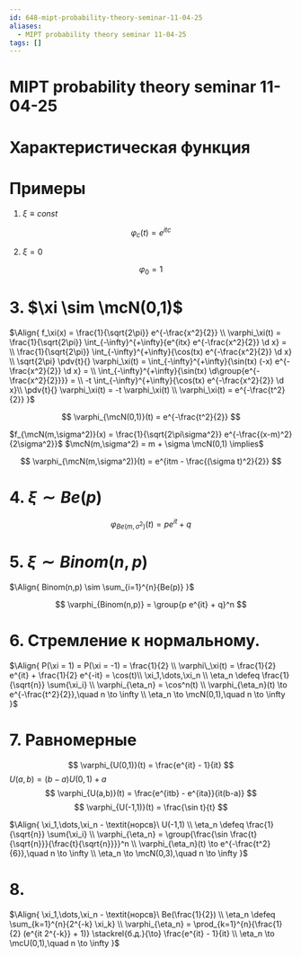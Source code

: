 ```yaml
---
id: 648-mipt-probability-theory-seminar-11-04-25
aliases:
  - MIPT probability theory seminar 11-04-25
tags: []
---
```


# MIPT probability theory seminar 11-04-25

# Характеристическая функция

# Примеры

1. $\xi \equiv const$

$$
\varphi_{c}(t) = e^{itc}
$$

2. $\xi = 0$

$$
\varphi_0 = 1
$$

# 3. $\xi \sim \mcN(0,1)$

$\Align{
f_\xi(x) = \frac{1}{\sqrt{2\pi}} e^{-\frac{x^2}{2}} \\
\varphi_\xi(t) = \frac{1}{\sqrt{2\pi}} \int_{-\infty}^{+\infty}{e^{itx} e^{-\frac{x^2}{2}} \d x} = \\
\frac{1}{\sqrt{2\pi}} \int_{-\infty}^{+\infty}{\cos(tx) e^{-\frac{x^2}{2}} \d x} \\
\sqrt{2\pi} \pdv{t}{} \varphi_\xi(t) = 
\int_{-\infty}^{+\infty}{\sin(tx) (-x) e^{-\frac{x^2}{2}} \d x} = \\
\int_{-\infty}^{+\infty}{\sin(tx) \d\group{e^{-\frac{x^2}{2}}}} = \\
-t \int_{-\infty}^{+\infty}{\cos(tx) e^{-\frac{x^2}{2}} \d x}\\
\pdv{t}{} \varphi_\xi(t) = -t \varphi_\xi(t) \\
\varphi_\xi(t) = e^{-\frac{t^2}{2}}
}$

$$
\varphi_{\mcN(0,1)}(t) = e^{-\frac{t^2}{2}}
$$

$f_{\mcN(m,\sigma^2)}(x) = \frac{1}{\sqrt{2\pi\sigma^2}} e^{-\frac{(x-m)^2}{2\sigma^2}}$
$\mcN(m,\sigma^2) = m + \sigma \mcN(0,1) \implies$

$$
\varphi_{\mcN(m,\sigma^2)}(t) = e^{itm - \frac{(\sigma t)^2}{2}}
$$

# 4. $\xi \sim Be(p)$

$$
\varphi_{Be(m,\sigma^2)}(t) = p e^{it} + q
$$

# 5. $\xi \sim Binom(n,p)$

$\Align{
Binom(n,p) \sim \sum_{i=1}^{n}{Be(p)}
}$

$$
\varphi_{Binom(n,p)} = \group{p e^{it} + q}^n
$$

# 6. Стремление к нормальному.

$\Align{
P(\xi = 1) = P(\xi = -1) = \frac{1}{2} \\
\varphi\_\xi(t) = \frac{1}{2} e^{it} + \frac{1}{2} e^{-it} = \cos(t)\\
\xi_1,\dots,\xi_n \\
\eta_n \defeq \frac{1}{\sqrt{n}} \sum{\xi_i} \\
\varphi_{\eta_n} = \cos^n(t) \\
\varphi_{\eta_n}(t) \to e^{-\frac{t^2}{2}},\quad n \to \infty \\
\eta_n \to \mcN(0,1),\quad n \to \infty
}$

# 7. Равномерные

$$
\varphi_{U(0,1)}(t) = \frac{e^{it} - 1}{it}
$$
$U(a,b) = (b-a) U(0,1) + a$
$$
\varphi_{U(a,b)}(t) = \frac{e^{itb} - e^{ita}}{it(b-a)}
$$
$$
\varphi_{U(-1,1)}(t) = \frac{\sin t}{t}
$$

$\Align{
\xi_1,\dots,\xi_n - \textit{норсв}\ U(-1,1) \\
\eta_n \defeq \frac{1}{\sqrt{n}} \sum{\xi_i} \\
\varphi_{\eta_n} = \group{\frac{\sin \frac{t}{\sqrt{n}}}{\frac{t}{\sqrt{n}}}}^n \\
\varphi_{\eta_n}(t) \to e^{-\frac{t^2}{6}},\quad n \to \infty \\
\eta_n \to \mcN(0,3),\quad n \to \infty
}$

# 8.

$\Align{
\xi_1,\dots,\xi_n - \textit{норсв}\ Be(\frac{1}{2}) \\
\eta_n \defeq \sum_{k=1}^{n}{2^{-k} \xi_k} \\
\varphi_{\eta_n} = \prod_{k=1}^{n}{\frac{1}{2} (e^{it 2^{-k}} + 1)} 
\stackrel{б.д.}{\to} \frac{e^{it} - 1}{it} \\
\eta_n \to \mcU(0,1),\quad n \to \infty
}$
